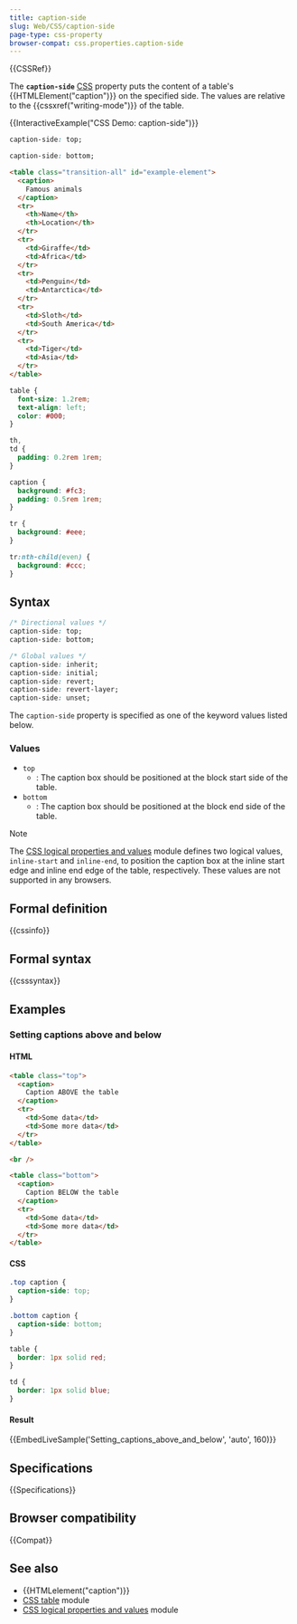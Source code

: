 ```yaml
---
title: caption-side
slug: Web/CSS/caption-side
page-type: css-property
browser-compat: css.properties.caption-side
---
```


{{CSSRef}}

The **`caption-side`** [CSS](/en-US/docs/Web/CSS) property puts the content of a table's {{HTMLElement("caption")}} on the specified side. The values are relative to the {{cssxref("writing-mode")}} of the table.

{{InteractiveExample("CSS Demo: caption-side")}}

```css interactive-example-choice
caption-side: top;
```

```css interactive-example-choice
caption-side: bottom;
```

```html interactive-example
<table class="transition-all" id="example-element">
  <caption>
    Famous animals
  </caption>
  <tr>
    <th>Name</th>
    <th>Location</th>
  </tr>
  <tr>
    <td>Giraffe</td>
    <td>Africa</td>
  </tr>
  <tr>
    <td>Penguin</td>
    <td>Antarctica</td>
  </tr>
  <tr>
    <td>Sloth</td>
    <td>South America</td>
  </tr>
  <tr>
    <td>Tiger</td>
    <td>Asia</td>
  </tr>
</table>
```

```css interactive-example
table {
  font-size: 1.2rem;
  text-align: left;
  color: #000;
}

th,
td {
  padding: 0.2rem 1rem;
}

caption {
  background: #fc3;
  padding: 0.5rem 1rem;
}

tr {
  background: #eee;
}

tr:nth-child(even) {
  background: #ccc;
}
```

## Syntax

```css
/* Directional values */
caption-side: top;
caption-side: bottom;

/* Global values */
caption-side: inherit;
caption-side: initial;
caption-side: revert;
caption-side: revert-layer;
caption-side: unset;
```

The `caption-side` property is specified as one of the keyword values listed below.

### Values

- `top`
  - : The caption box should be positioned at the block start side of the table.
- `bottom`
  - : The caption box should be positioned at the block end side of the table.

> [!NOTE]
> The [CSS logical properties and values](/en-US/docs/Web/CSS/CSS_logical_properties_and_values) module defines two logical values, `inline-start` and `inline-end`, to position the caption box at the inline start edge and inline end edge of the table, respectively. These values are not supported in any browsers.

## Formal definition

{{cssinfo}}

## Formal syntax

{{csssyntax}}

## Examples

### Setting captions above and below

#### HTML

```html
<table class="top">
  <caption>
    Caption ABOVE the table
  </caption>
  <tr>
    <td>Some data</td>
    <td>Some more data</td>
  </tr>
</table>

<br />

<table class="bottom">
  <caption>
    Caption BELOW the table
  </caption>
  <tr>
    <td>Some data</td>
    <td>Some more data</td>
  </tr>
</table>
```

#### CSS

```css
.top caption {
  caption-side: top;
}

.bottom caption {
  caption-side: bottom;
}

table {
  border: 1px solid red;
}

td {
  border: 1px solid blue;
}
```

#### Result

{{EmbedLiveSample('Setting_captions_above_and_below', 'auto', 160)}}

## Specifications

{{Specifications}}

## Browser compatibility

{{Compat}}

## See also

- {{HTMLelement("caption")}}
- [CSS table](/en-US/docs/Web/CSS/CSS_table) module
- [CSS logical properties and values](/en-US/docs/Web/CSS/CSS_logical_properties_and_values) module
